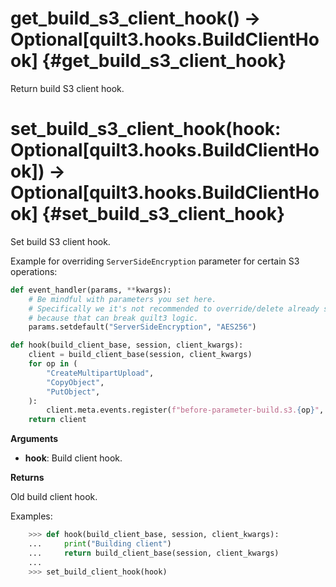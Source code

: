 
# get\_build\_s3\_client\_hook() -> Optional[quilt3.hooks.BuildClientHook]  {#get\_build\_s3\_client\_hook}

Return build S3 client hook.


# set\_build\_s3\_client\_hook(hook: Optional[quilt3.hooks.BuildClientHook]) -> Optional[quilt3.hooks.BuildClientHook]  {#set\_build\_s3\_client\_hook}

Set build S3 client hook.

Example for overriding `ServerSideEncryption` parameter for certain S3 operations:

```python
def event_handler(params, **kwargs):
    # Be mindful with parameters you set here.
    # Specifically we it's not recommended to override/delete already set parameters
    # because that can break quilt3 logic.
    params.setdefault("ServerSideEncryption", "AES256")

def hook(build_client_base, session, client_kwargs):
    client = build_client_base(session, client_kwargs)
    for op in (
        "CreateMultipartUpload",
        "CopyObject",
        "PutObject",
    ):
        client.meta.events.register(f"before-parameter-build.s3.{op}", event_handler)
    return client
```

__Arguments__

* __hook__:  Build client hook.

__Returns__

Old build client hook.

Examples:
```python
    >>> def hook(build_client_base, session, client_kwargs):
    ...     print("Building client")
    ...     return build_client_base(session, client_kwargs)
    ...
    >>> set_build_client_hook(hook)
```

